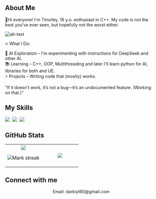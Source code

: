 ## About Me

🚀Hi everyone! I'm Timofey, 16 y.o. enthusiast in C++. 
My code is not the best you've ever seen, but hopefully not the worst either.

![alt-text](https://media1.tenor.com/m/ZW_oOFM7v8AAAAAd/shadow-fight2.gif)

🔥 What I Do:

🧠 AI Exploration – I'm experimenting with instructions for DeepSeek and other AI.  
📚 Learning – C++, OOP, Multithreading and later I'll learn python for AI, libraries for both and UE.  
⚡ Projects – Writing code that (mostly) works.

"If it doesn’t work, it’s not a bug—it’s an undocumented feature. (Working on that.)"

## My Skills

<img src="https://img.shields.io/badge/C++-%2300599C.svg?logo=c%2B%2B&logoColor=white"> 
<img src="https://img.shields.io/badge/ChatGPT-74aa9c?logo=openai&logoColor=white"> 
<img src="https://img.shields.io/badge/Google%20Gemini-886FBF?logo=googlegemini&logoColor=fff"> 

## GitHub Stats

<table><tbody><tr border="none"><td width="50%" align="center">
<img align="center" src="https://readme-stats-fork-mauve.vercel.app/api/?username=Isturfore&theme=dark&show_icons=true&count_private=true">

<img alt="Mark streak" src="https://github-readme-streak-stats-five-roan.vercel.app?user=Isturfore&theme=dark"></td><td width="50%" align="center">
<img align="center" src="https://readme-stats-fork-mauve.vercel.app/api/top-langs/?username=Isturfore&theme=dark&hide_border=false&no-bg=true&no-frame=true&langs_count=6"></td></tr></tbody></table>

## Connect with me

<p align="center"></a> Email: darkiyt60@gmail.com</p>
